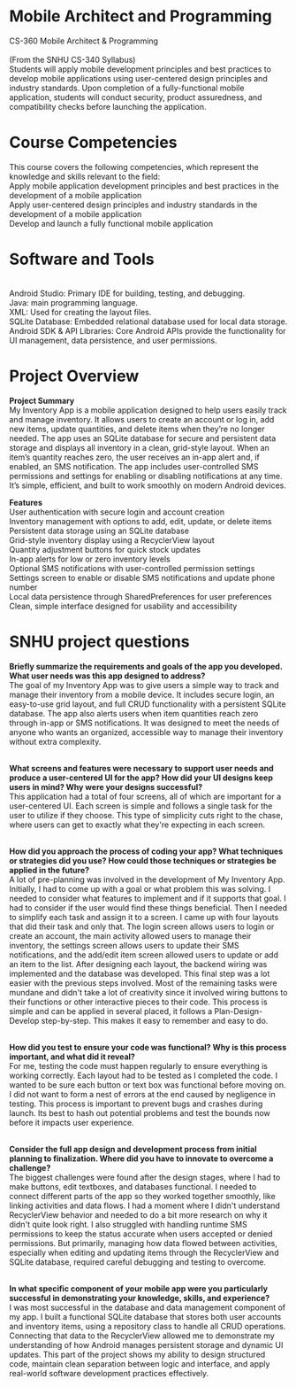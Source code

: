 # Mobile Architect and Programming
CS-360 Mobile Architect & Programming
<br/>
<br/>(From the SNHU CS-340 Syllabus)
<br/>Students will apply mobile development principles and best practices to develop mobile applications using user-centered design principles and industry standards. Upon completion of a fully-functional mobile application, students will conduct security, product assuredness, and compatibility checks before launching the application.

# Course Competencies
This course covers the following competencies, which represent the knowledge and skills relevant to the field:
<br/>Apply mobile application development principles and best practices in the development of a mobile application
<br/>Apply user-centered design principles and industry standards in the development of a mobile application
<br/>Develop and launch a fully functional mobile application


# Software and Tools
<br/> Android Studio: Primary IDE for building, testing, and debugging.
<br/> Java: main programming language.
<br/> XML: Used for creating the layout files.
<br/> SQLite Database: Embedded relational database used for local data storage.
<br/> Android SDK & API Libraries: Core Android APIs provide the functionality for UI management, data persistence, and user permissions.


# Project Overview
__Project Summary__<br/>
My Inventory App is a mobile application designed to help users easily track and manage inventory. It allows users to create an account or log in, add new items, update quantities, and delete items when they’re no longer needed. The app uses an SQLite database for secure and persistent data storage and displays all inventory in a clean, grid-style layout. When an item’s quantity reaches zero, the user receives an in-app alert and, if enabled, an SMS notification. The app includes user-controlled SMS permissions and settings for enabling or disabling notifications at any time. It’s simple, efficient, and built to work smoothly on modern Android devices.
<br/>

__Features__
<br/> User authentication with secure login and account creation
<br/> Inventory management with options to add, edit, update, or delete items
<br/> Persistent data storage using an SQLite database
<br/> Grid-style inventory display using a RecyclerView layout
<br/> Quantity adjustment buttons for quick stock updates
<br/> In-app alerts for low or zero inventory levels
<br/> Optional SMS notifications with user-controlled permission settings
<br/> Settings screen to enable or disable SMS notifications and update phone number
<br/> Local data persistence through SharedPreferences for user preferences
<br/> Clean, simple interface designed for usability and accessibility

# SNHU project questions

__Briefly summarize the requirements and goals of the app you developed. What user needs was this app designed to address?__
<br/> The goal of my Inventory App was to give users a simple way to track and manage their inventory from a mobile device. It includes secure login, an easy-to-use grid layout, and full CRUD functionality with a persistent SQLite database. The app also alerts users when item quantities reach zero through in-app or SMS notifications. It was designed to meet the needs of anyone who wants an organized, accessible way to manage their inventory without extra complexity.

<br/> __What screens and features were necessary to support user needs and produce a user-centered UI for the app? How did your UI designs keep users in mind? Why were your designs successful?__
<br/> This application had a total of four screens, all of which are important for a user-centered UI. Each screen is simple and follows a single task for the user to utilize if they choose. This type of simplicity cuts right to the chase, where users can get to exactly what they're expecting in each screen.

<br/> __How did you approach the process of coding your app? What techniques or strategies did you use? How could those techniques or strategies be applied in the future?__
<br/> A lot of pre-planning was involved in the development of My Inventory App. Initially, I had to come up with a goal or what problem this was solving. I needed to consider what features to implement and if it supports that goal. I had to consider if the user would find these things beneficial. Then I needed to simplify each task and assign it to a screen. I came up with four layouts that did their task and only that. The login screen allows users to login or create an account, the main activity allowed users to manage their inventory, the settings screen allows users to update their SMS notifications, and the add/edit item screen allowed users to update or add an item to the list. After designing each layout, the backend wiring was implemented and the database was developed. This final step was a lot easier with the previous steps involved. Most of the remaining tasks were mundane and didn't take a lot of creativity since it involved wiring buttons to their functions or other interactive pieces to their code. This process is simple and can be applied in several placed, it follows a Plan-Design-Develop step-by-step. This makes it easy to remember and easy to do.

<br/> __How did you test to ensure your code was functional? Why is this process important, and what did it reveal?__
<br/> For me, testing the code must happen regularly to ensure everything is working correctly. Each layout had to be tested as I completed the code. I wanted to be sure each button or text box was functional before moving on. I did not want to form a nest of errors at the end caused by negligence in testing. This process is important to prevent bugs and crashes during launch. Its best to hash out potential problems and test the bounds now before it impacts user experience. 

<br/> __Consider the full app design and development process from initial planning to finalization. Where did you have to innovate to overcome a challenge?__
<br/> The biggest challenges were found after the design stages, where I had to make buttons, edit textboxes, and databases functional. I needed to connect different parts of the app so they worked together smoothly, like linking activities and data flows. I had a moment where I didn't understand RecyclerView behavior and needed to do a bit more research on why it didn't quite look right. I also struggled with handling runtime SMS permissions to keep the status accurate when users accepted or denied permissions. 
But primarily, managing how data flowed between activities, especially when editing and updating items through the RecyclerView and SQLite database, required careful debugging and testing to overcome.

<br/> __In what specific component of your mobile app were you particularly successful in demonstrating your knowledge, skills, and experience?__
<br/> I was most successful in the database and data management component of my app. I built a functional SQLite database that stores both user accounts and inventory items, using a repository class to handle all CRUD operations. Connecting that data to the RecyclerView allowed me to demonstrate my understanding of how Android manages persistent storage and dynamic UI updates. This part of the project shows my ability to design structured code, maintain clean separation between logic and interface, and apply real-world software development practices effectively.
